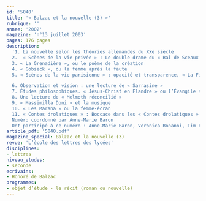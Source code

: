 ```yaml
---
id: '5040'
title: '« Balzac et la nouvelle (3) »'
rubrique: ''
annee: '2002'
magazine: 'n°13 juillet 2003'
pages: 176 pages
description: 
  '1. La nouvelle selon les théories allemandes du XXe siècle
  2.  « Scènes de la vie privée » : Le double drame du « Bal de Sceaux »
  3. « La Grenadière », ou le poème de la création
  4. « Gobseck », ou la femme après la faute
  5. « Scènes de la vie parisienne » : opacité et transparence, « La Fille aux yeux d’or »

  6. Observation et vision : une lecture de « Sarrasine »
  7. Études philosophiques. « Jésus-Christ en Flandre » ou l’Évangile selon Honoré
  8. Une lecture de « Melmoth réconcilié »
  9. « Massimilla Doni » et la musique
  10. « Les Marana » ou la femme-écran
  11. « Contes drolatiques » : Boccace dans les « Contes drolatiques »
  Numéro coordonné par Anne-Marie Baron
  Ont participé à ce numéro : Anne-Marie Baron, Veronica Bonanni, Tim Farrant, Antonia Fonyi, Lucienne Frappier-Mazur, Olivier Got, Owen Heathcote, Alex Lascar, André Lorant, Andrew Oliver, Takayasu Oya'
article_pdf: '5040.pdf'
magazine_special: Balzac et la nouvelle (3)
revue: 'L’école des lettres des lycées'
disciplines:
- lettres
niveau_etudes:
- seconde
ecrivains:
- Honoré de Balzac
programmes:
- objet d’étude - le récit (roman ou nouvelle)
---
```

